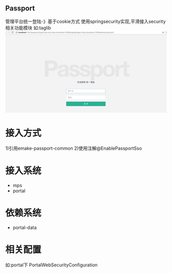 Passport
------
管理平台统一登陆-》基于cookie方式
使用springsecurity实现,平滑接入security相关功能模块 如:taglib
![](./images/passport.png)

# 接入方式
1)引用emake-passport-common
2)使用注解@EnablePassportSso

# 接入系统
* mps
* portal

# 依赖系统
* portal-data

# 相关配置
如:portal下 PortalWebSecurityConfiguration

